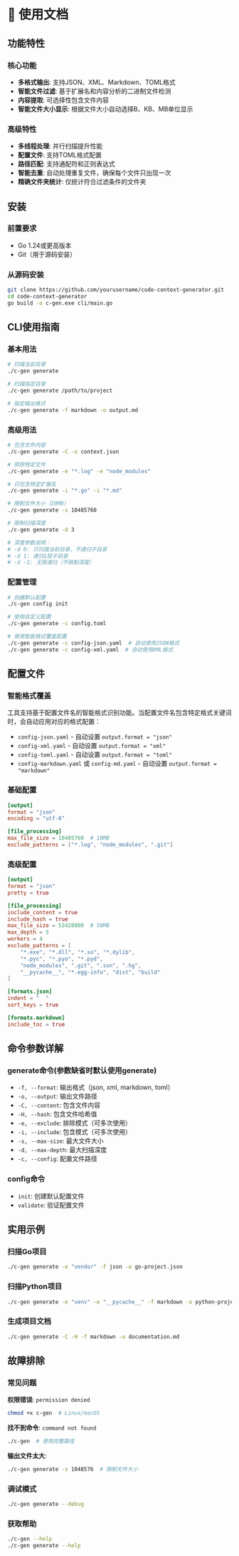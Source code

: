 # 📖 使用文档

## 功能特性

### 核心功能
- **多格式输出**: 支持JSON、XML、Markdown、TOML格式
- **智能文件过滤**: 基于扩展名和内容分析的二进制文件检测
- **内容提取**: 可选择性包含文件内容
- **智能文件大小显示**: 根据文件大小自动选择B、KB、MB单位显示

### 高级特性
- **多线程处理**: 并行扫描提升性能
- **配置文件**: 支持TOML格式配置
- **路径匹配**: 支持通配符和正则表达式
- **智能去重**: 自动处理重复文件，确保每个文件只出现一次
- **精确文件夹统计**: 仅统计符合过滤条件的文件夹

## 安装

### 前置要求
- Go 1.24或更高版本
- Git（用于源码安装）

### 从源码安装
```bash
git clone https://github.com/yourusername/code-context-generator.git
cd code-context-generator
go build -o c-gen.exe cli/main.go
```

## CLI使用指南

### 基本用法
```bash
# 扫描当前目录
./c-gen generate

# 扫描指定目录
./c-gen generate /path/to/project

# 指定输出格式
./c-gen generate -f markdown -o output.md
```

### 高级用法
```bash
# 包含文件内容
./c-gen generate -C -o context.json

# 排除特定文件
./c-gen generate -e "*.log" -e "node_modules"

# 只包含特定扩展名
./c-gen generate -i "*.go" -i "*.md"

# 限制文件大小（10MB）
./c-gen generate -s 10485760

# 限制扫描深度
./c-gen generate -d 3

# 深度参数说明：
# -d 0: 只扫描当前目录，不递归子目录
# -d 1: 递归1层子目录
# -d -1: 无限递归（不限制深度）
```



### 配置管理
```bash
# 创建默认配置
./c-gen config init

# 使用自定义配置
./c-gen generate -c config.toml

# 使用智能格式覆盖配置
./c-gen generate -c config-json.yaml  # 自动使用JSON格式
./c-gen generate -c config-xml.yaml  # 自动使用XML格式
```

## 配置文件

### 智能格式覆盖
工具支持基于配置文件名的智能格式识别功能。当配置文件名包含特定格式关键词时，会自动应用对应的格式配置：

- `config-json.yaml` - 自动设置 `output.format = "json"`
- `config-xml.yaml` - 自动设置 `output.format = "xml"`
- `config-toml.yaml` - 自动设置 `output.format = "toml"`
- `config-markdown.yaml` 或 `config-md.yaml` - 自动设置 `output.format = "markdown"`

### 基础配置
```toml
[output]
format = "json"
encoding = "utf-8"

[file_processing]
max_file_size = 10485760  # 10MB
exclude_patterns = ["*.log", "node_modules", ".git"]
```

### 高级配置
```toml
[output]
format = "json"
pretty = true

[file_processing]
include_content = true
include_hash = true
max_file_size = 52428800  # 50MB
max_depth = 5
workers = 4
exclude_patterns = [
    "*.exe", "*.dll", "*.so", "*.dylib",
    "*.pyc", "*.pyo", "*.pyd",
    "node_modules", ".git", ".svn", ".hg",
    "__pycache__", "*.egg-info", "dist", "build"
]

[formats.json]
indent = "  "
sort_keys = true

[formats.markdown]
include_toc = true
```

## 命令参数详解

### generate命令(参数缺省时默认使用generate)
- `-f, --format`: 输出格式（json, xml, markdown, toml）
- `-o, --output`: 输出文件路径
- `-C, --content`: 包含文件内容
- `-H, --hash`: 包含文件哈希值
- `-e, --exclude`: 排除模式（可多次使用）
- `-i, --include`: 包含模式（可多次使用）
- `-s, --max-size`: 最大文件大小
- `-d, --max-depth`: 最大扫描深度
- `-c, --config`: 配置文件路径

### config命令
- `init`: 创建默认配置文件
- `validate`: 验证配置文件

## 实用示例

### 扫描Go项目
```bash
./c-gen generate -e "vendor" -f json -o go-project.json
```

### 扫描Python项目
```bash
./c-gen generate -e "venv" -e "__pycache__" -f markdown -o python-project.md
```

### 生成项目文档
```bash
./c-gen generate -C -H -f markdown -o documentation.md
```

## 故障排除

### 常见问题

**权限错误**: `permission denied`
```bash
chmod +x c-gen  # Linux/macOS
```

**找不到命令**: `command not found`
```bash
./c-gen  # 使用完整路径
```

**输出文件太大**: 
```bash
./c-gen generate -s 1048576  # 限制文件大小
```

### 调试模式
```bash
./c-gen generate --debug
```

### 获取帮助
```bash
./c-gen --help
./c-gen generate --help
```